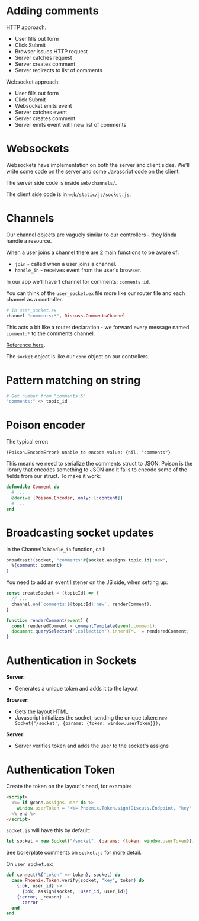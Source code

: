 # Adding comments

HTTP approach:

* User fills out form
* Click Submit
* Browser issues HTTP request
* Server catches request
* Server creates comment
* Server redirects to list of comments

Websocket approach:

* User fills out form
* Click Submit
* Websocket emits event
* Server catches event
* Server creates comment
* Server emits event with new list of comments

# Websockets

Websockets have implementation on both the server and client sides. We'll write some code on the server and some Javascript code on the client.

The server side code is inside `web/channels/`.

The client side code is in `web/static/js/socket.js`.

# Channels

Our channel objects are vaguely similar to our controllers - they kinda handle a resource.

When a user joins a channel there are 2 main functions to be aware of:

* `join` - called when a user joins a channel.
* `handle_in` - receives event from the user's browser.

In our app we'll have 1 channel for comments: `comments:id`.

You can think of the `user_socket.ex` file more like our router file and each channel as a controller.

```elixir
# In user_socket.ex
channel "comments:*", Discuss.CommentsChannel
```

This acts a bit like a router declaration - we forward every message named `comment:*` to the comments channel.

[Reference here](https://hexdocs.pm/phoenix/1.2.5/Phoenix.Channel.html#callbacks).

The `socket` object is like our `conn` object on our controllers.

# Pattern matching on string

```elixir
# Get number from "comments:5"
"comments:" <> topic_id
```

# Poison encoder

The typical error:

```
(Poison.EncodeError) unable to encode value: {nil, "comments"}
```

This means we need to serialize the comments struct to JSON. Poison is the library that encodes something to JSON and it fails to encode some of the fields from our struct. To make it work:

```elixir
defmodule Comment do
  # ...
  @derive {Poison.Encoder, only: [:content]}
  # ...
end
```

# Broadcasting socket updates

In the Channel's `handle_in` function, call:

```elixir
broadcast!(socket, "comments:#{socket.assigns.topic.id}:new",
  %{comment: comment}
)
```

You need to add an event listener on the JS side, when setting up:

```javascript
const createSocket = (topicId) => {
  // ...
  channel.on(`comments:${topicId}:new`, renderComment);
}

function renderComment(event) {
  const renderedComment = commentTemplate(event.comment);
  document.querySelector('.collection').innerHTML += renderedComment;
}
```

# Authentication in Sockets

**Server:**

* Generates a unique token and adds it to the layout

**Browser:**

* Gets the layout HTML
* Javascript initializes the socket, sending the unique token: `new Socket('/socket', {params: {token: window.userToken}});`

**Server:**

* Server verifies token and adds the user to the socket's assigns

# Authentication Token

Create the token on the layout's head, for example:

```html
<script>
  <%= if @conn.assigns.user do %>
    window.userToken = '<%= Phoenix.Token.sign(Discuss.Endpoint, "key", @conn.assigns.user.id) %>';
  <% end %>
</script>
```

`socket.js` will have this by default:

```javascript
let socket = new Socket("/socket", {params: {token: window.userToken}})
```

See boilerplate comments on `socket.js` for more detail.

On `user_socket.ex`:

```elixir
def connect(%{"token" => token}, socket) do
  case Phoenix.Token.verify(socket, "key", token) do
    {:ok, user_id} ->
      {:ok, assign(socket, :user_id, user_id)}
    {:error, _reason} ->
      :error
  end
end
```

